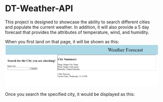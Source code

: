 # DT-Weather-API

This project is designed to showcase the ability to search different cities and populate the current weather.
In addition, it will also provide a 5 day forecast that provides the attributes of temperature, wind, and humidity.

When you first land on that page, it will be shown as this:
![Alt text](image.png)

Once you search the specified city, it would be displayed as this:
